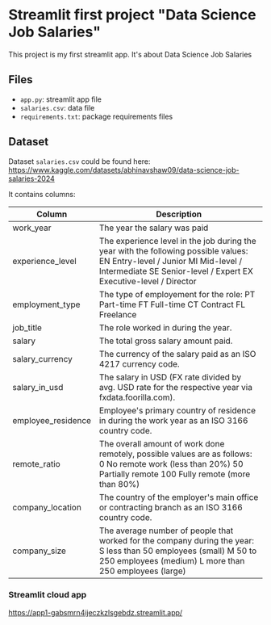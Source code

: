 # Streamlit first project "Data Science Job Salaries"

This project is my first streamlit app. It's about Data Science Job Salaries

## Files
- `app.py`: streamlit app file
- `salaries.csv`: data file
- `requirements.txt`: package requirements files

## Dataset
Dataset `salaries.csv` could be found here: https://www.kaggle.com/datasets/abhinavshaw09/data-science-job-salaries-2024

It contains columns:

Column | Description
--- | ---
work_year | The year the salary was paid
experience_level | The experience level in the job during the year with the following possible values: EN Entry-level / Junior MI Mid-level / Intermediate SE Senior-level / Expert EX Executive-level / Director
employment_type | The type of employement for the role: PT Part-time FT Full-time CT Contract FL Freelance
job_title | The role worked in during the year.
salary | The total gross salary amount paid.
salary_currency | The currency of the salary paid as an ISO 4217 currency code.
salary_in_usd | The salary in USD (FX rate divided by avg. USD rate for the respective year via fxdata.foorilla.com).
employee_residence | Employee's primary country of residence in during the work year as an ISO 3166 country code.
remote_ratio | The overall amount of work done remotely, possible values are as follows: 0 No remote work (less than 20%) 50 Partially remote 100 Fully remote (more than 80%)
company_location | The country of the employer's main office or contracting branch as an ISO 3166 country code.
company_size | The average number of people that worked for the company during the year: S less than 50 employees (small) M 50 to 250 employees (medium) L more than 250 employees (large)

### Streamlit cloud app
https://app1-gabsmrn4ijeczkzlsgebdz.streamlit.app/


